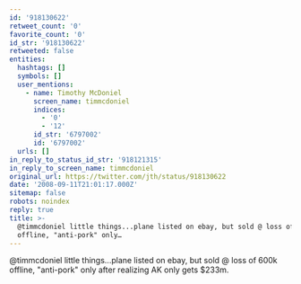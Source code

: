 ```yaml
---
id: '918130622'
retweet_count: '0'
favorite_count: '0'
id_str: '918130622'
retweeted: false
entities:
  hashtags: []
  symbols: []
  user_mentions:
    - name: Timothy McDoniel
      screen_name: timmcdoniel
      indices:
        - '0'
        - '12'
      id_str: '6797002'
      id: '6797002'
  urls: []
in_reply_to_status_id_str: '918121315'
in_reply_to_screen_name: timmcdoniel
original_url: https://twitter.com/jth/status/918130622
date: '2008-09-11T21:01:17.000Z'
sitemap: false
robots: noindex
reply: true
title: >-
  @timmcdoniel little things...plane listed on ebay, but sold @ loss of 600k
  offline, "anti-pork" only…
---
```


@timmcdoniel little things...plane listed on ebay, but sold @ loss of 600k offline, "anti-pork" only after realizing AK only gets $233m.